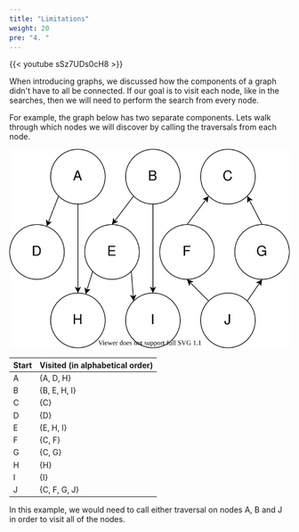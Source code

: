 ```yaml
---
title: "Limitations"
weight: 20
pre: "4. "
---
```

{{< youtube sSz7UDs0cH8  >}}


When introducing graphs, we discussed how the components of a graph didn't have to all be connected. If our goal is to visit each node, like in the searches, then we will need to perform the search from every node. 

For example, the graph below has two separate components. Lets walk through which nodes we will discover by calling the traversals from each node. 


![Disconnected Graph](images/8/8search_dis.svg)


| Start |  Visited (in alphabetical order) | 
| --- | --- |
| A | {A, D, H} | 
| B | {B, E, H, I} |  
| C | \{C\} |  
| D | \{D\} |  
| E | {E, H, I} |  
| F | {C, F} |  
| G | {C, G} |  
| H | \{H\} |  
| I | \{I\} |  
| J | {C, F, G, J} |  


In this example, we would need to call either traversal on nodes A, B and J in order to visit all of the nodes. 
